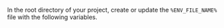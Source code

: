 In the root directory of your project, create or update the `%ENV_FILE_NAME%` file with the following variables.
